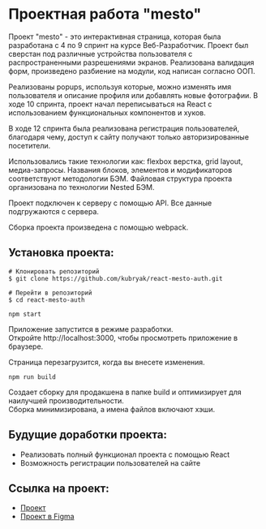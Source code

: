 # Проектная работа "mesto"

Проект "mesto" - это интерактивная страница, которая была разработана c 4 по 9 спринт на курсе Веб-Разработчик. Проект был сверстан под различные устройства пользователя с распространенными разрешениями экранов. Реализована валидация форм, произведено разбиение на модули, код написан согласно ООП. 
  
Реализованы popups, используя которые, можно изменять имя пользователя и описание профиля или добавлять новые фотографии. В ходе 10 спринта, проект начал переписываться на React с использованием функциональных компонентов и хуков.  

В ходе 12 спринта была реализована регистрация пользователей, благодаря чему, доступ к сайту получают только авторизированные посетители.  
  
Использовались такие технологии как: flexbox верстка, grid layout, медиа-запросы. Названия блоков, элементов и модификаторов соответствуют методологии БЭМ. Файловая структура проекта организована по технологии Nested БЭМ.  
  
Проект подключен к серверу с помощью API. Все данные подгружаются с сервера.  
  
Сборка проекта произведена с помощью webpack.

## Установка проекта:

```
# Клонировать репозиторий
$ git clone https://github.com/kubryak/react-mesto-auth.git

# Перейти в репозиторий
$ cd react-mesto-auth
```
```npm start```  
  
Приложение запустится в режиме разработки.  
Откройте http://localhost:3000, чтобы просмотреть приложение в браузере.  
  
Страница перезагрузится, когда вы внесете изменения.  
  
```npm run build```  
  
Создает сборку для продакшена в папке build и оптимизирует для наилучшей производительности.  
Сборка минимизирована, а имена файлов включают хэши.  

## Будущие доработки проекта:

* Реализовать полный функционал проекта с помощью React
* Возможность регистрации пользователей на сайте

## Ссылка на проект:

* [Проект](https://kubryak.github.io/react-mesto-auth/)
* [Проект в Figma](https://www.figma.com/file/Hc7i45Om3FY0eaGOW9cbIw/JavaScript.-Sprint-4-(Copy)?node-id=28212%3A155&t=oYlVy5KXxdiSKtAO-0)
